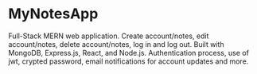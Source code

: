 # MyNotesApp
Full-Stack MERN web application. Create account/notes, edit account/notes, delete account/notes, log in and log out. Built with MongoDB, Express.js, React, and Node.js. Authentication process, use of jwt, crypted password, email notifications for account updates and more.
